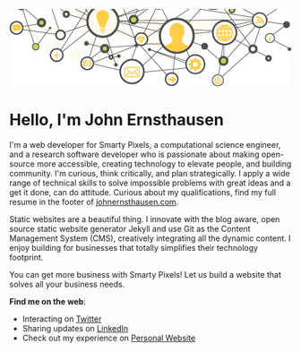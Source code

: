 ![Web developer who is passionate about making open-source more accessible, creating technology to elevate people, and building community.](online-presence.png)

# Hello, I'm John Ernsthausen

I'm a web developer for Smarty Pixels, a computational science engineer, and a research software developer who is passionate about making open-source more accessible, creating technology to elevate people, and building community.
I'm curious, think critically, and plan strategically. I apply a wide range of technical skills to solve impossible problems with great ideas and a get it done, can do attitude. Curious about my qualifications, find my full resume in the footer of [johnernsthausen.com](http://www.johnernsthausen.com).

Static websites are a beautiful thing. I innovate with the blog aware, open source static website generator Jekyll and use Git as the Content Management System (CMS), creatively integrating all the dynamic content. I enjoy building for businesses that totally simplifies their technology footprint.

You can get more business with Smarty Pixels! Let us build a website that solves all your business needs.

**Find me on the web**:
- Interacting on [Twitter](https://twitter.com/johnernsthausen)
- Sharing updates on [LinkedIn](https://twitter.com/johnernsthausen)
- Check out my experience on [Personal Website](http://www.johnernsthausen.com)

